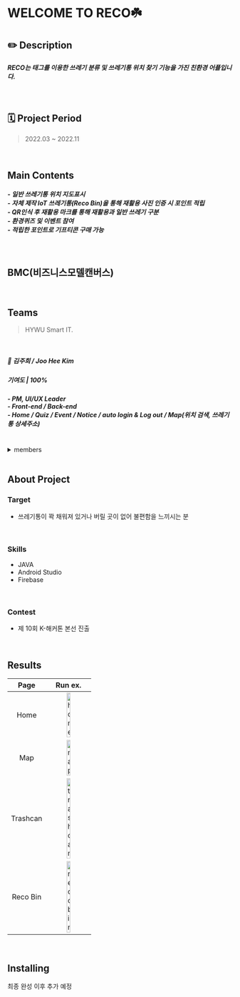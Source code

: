 
# **WELCOME TO RECO☘️**

## ✏️ Description
<h5>RECO는 태그를 이용한 쓰레기 분류 및 쓰레기통 위치 찾기 기능을 가진 친환경 어플입니다. </h5>

<br/>

## 🗓️ Project Period
> 2022.03 ~ 2022.11

<br/>

## Main Contents
<h5>- 일반 쓰레기통 위치 지도표시<br/>- 자체 제작 IoT 쓰레기통(Reco Bin)을 통해 재활용 사진 인증 시 포인트 적립<br/>- QR인식 후 재활용 마크를 통해 재활용과 일반 쓰레기 구분<br/>- 환경퀴즈 및 이벤트 참여<br/>- 적립한 포인트로 기프티콘 구매 가능</h5>

<br/>

## BMC(비즈니스모델캔버스)


<br/>

## Teams 
> HYWU Smart IT.

<br/>

##### 🐰 김주희 / Joo Hee Kim
<h5>기여도 |  100% </h5>
<h5>
  - PM, UI/UX Leader<br/>
  - Front-end / Back-end <br/>
  - Home / Quiz / Event / Notice / auto login & Log out / Map(위치 검색, 쓰레기통 상세주소) <br/>
</h5>

<br/>

<details>
<summary>members</summary>
<div markdown="1">
  
##### 🐱 권민주 / Min Ju Kwon
<h5>기여도 |  100% </h5>
<h5>
  - Front-end / Back-end <br/>
  - DB Leader <br/>
  - QR 인식 / 재활용 인증 AI / 사용자 E-Mail 인증 / Map(쓰레기통 위치) <br/>
</h5>

<br/>

##### 🐨 박서영 / Seo Young Park
<h5>기여도 |  100% </h5>
<h5>
  - Front-end / Back-end <br/>
  - Programming Leader <br/>
  - Coupon / Coupon Admin / Alert / Settings <br/>
</h5>

<br/>

##### 🦊 어수비 / Su Bi Eo
<h5>기여도 |  100% </h5>
<h5>
  - Front-end / Back-end <br/>
  - Tech. writer <br/>
  - Login & Sign Up / My Page / Edit Profile / Service Center(Inqury) / Login Admin / Service Center Admin <br/>
</h5>

<br/>

##### 🐶 손다정 / Da Jeong Son
<h5>기여도 |  100% </h5>
<h5>
  - Front-end / Back-end <br/>
  - Testing Leader <br/>
  - Map: User's current location <br/>
</h5>

<br/>
</div>
</details>

<br/>

## About Project

### Target
+ 쓰레기통이 꽉 채워져 있거나 버릴 곳이 없어 불편함을 느끼시는 분

<br/>

### Skills
+ JAVA
+ Android Studio
+ Firebase

<br/>

### Contest
+ 제 10회 K-해커톤 본선 진출

<br/>

## Results

|Page|Run ex.|
|:--:|:-:|
|Home|<img width="30%" height="10%" alt="home" src="https://user-images.githubusercontent.com/93530261/198549541-87385c32-2a04-4249-8a23-bbfa4f7dbd59.png">|
|Map|<img width="30%" height="10%" alt="map" src="https://user-images.githubusercontent.com/93530261/198549992-22105561-c5f9-4273-804d-8bdc741b15c0.png">|
|Trashcan|<img width="30%" height="10%" alt="trashcan" src="https://user-images.githubusercontent.com/93530261/198550723-53c7eee9-da04-46cf-80bd-6ee3d851902c.png">|
|Reco Bin|<img width="30%" height="10%" alt="recobin" src="https://user-images.githubusercontent.com/93530261/198550633-9ef4e2ca-9863-4e01-afb6-b42005a07eef.png">|

<br/>

## Installing
최종 완성 이후 추가 예정

<br/>
